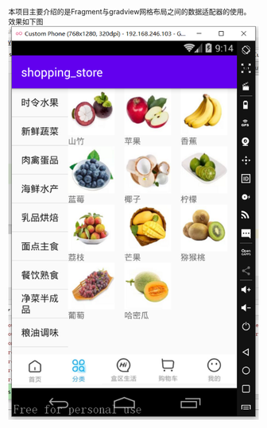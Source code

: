 本项目主要介绍的是Fragment与gradview网格布局之间的数据适配器的使用。<br>
效果如下图<br>
![](https://github.com/yangxcc/APP_Learn/blob/master/image/fragment.png)
